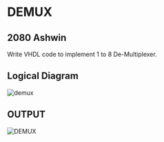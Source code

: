 # DEMUX
## 2080 Ashwin
Write VHDL code to implement 1 to 8 De-Multiplexer.

## Logical Diagram
![demux](https://github.com/yamsubash/ES_VHDL/assets/149253579/e5830ba5-41ee-4c2b-9c9d-f6f85e6972a1)


## OUTPUT
![DEMUX](https://github.com/yamsubash/ES_VHDL/assets/149253579/51cc5fc6-a88a-4cf8-814a-f0cc3fd01960)
